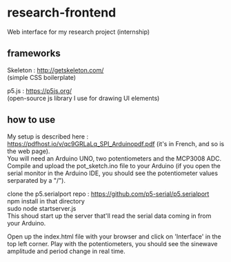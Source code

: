 # research-frontend
Web interface for my research project (internship) 

## frameworks

Skeleton : http://getskeleton.com/  
(simple CSS boilerplate)  

p5.js : https://p5js.org/  
(open-source js library I use for drawing UI elements)

## how to use 

My setup is described here : https://pdfhost.io/v/qc9GRLaLq_SPI_Arduinopdf.pdf (it's in French, and so is the web page).  
You will need an Arduino UNO, two potentiometers and the MCP3008 ADC. 
Compile and upload the pot_sketch.ino file to your Arduino (if you open the serial monitor in the Arduino IDE, you should see the potentiometer values serparated by a "/").  

clone the p5.serialport repo : https://github.com/p5-serial/p5.serialport  
npm install in that directory  
sudo node startserver.js  
This shoud start up the server that'll read the serial data coming in from your Arduino.  

Open up the index.html file with your browser and click on 'Interface' in the top left corner.
Play with the potentiometers, you should see the sinewave amplitude and period change in real time.

